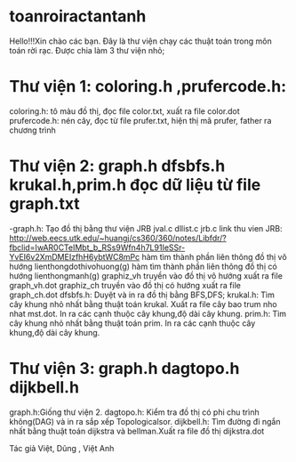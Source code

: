 # toanroiractantanh
Hello!!!Xin chào các bạn. Đây là thư viện chạy các thuật toán trong môn toán rời rạc.
Được chia làm 3 thư viện nhỏ;

# Thư viện 1: coloring.h ,prufercode.h:
  coloring.h: tô màu đồ thị, đọc file color.txt, xuất ra file color.dot
  prufercode.h: nén cây, đọc từ file prufer.txt, hiện thị mã prufer, father ra chương trình
# Thư viện 2: graph.h dfsbfs.h krukal.h,prim.h đọc dữ liệu từ file graph.txt
  -graph.h: Tạo đồ thị bằng thư viện JRB jval.c dllist.c jrb.c 
  link thu vien JRB: http://web.eecs.utk.edu/~huangj/cs360/360/notes/Libfdr/?fbclid=IwAR0CTeIMbt_b_RSs9Wfn4h7L91IeSSr-YvEI6v2XmDMEIzfhH6ybtWC8mPc
  hàm tìm thành phần liên thông đồ thị vô hướng lienthongdothivohuong(g)
  hàm tìm thành phần liên thông đồ thị có hướng lienthongmanh(g)
  graphiz_vh truyền vào đồ thị vô hướng xuất ra file graph_vh.dot
  graphiz_ch truyền vào đồ thị có hướng xuất ra file graph_ch.dot
  dfsbfs.h: Duyệt và in ra đồ thị bằng BFS,DFS;
  krukal.h: Tìm cây khung nhỏ nhất bằng thuật toán krukal. Xuất ra file cây bao trum nho nhat mst.dot. In ra các cạnh thuộc cây khung,độ dài cây khung.
  prim.h: Tìm cây khung nhỏ nhất bằng thuật toán prim. In ra các cạnh thuộc cây khung,độ dài cây khung.

# Thư viện 3: graph.h dagtopo.h dijkbell.h
  graph.h:Giống thư viện 2.
  dagtopo.h: Kiểm tra đồ thị có phi chu trình không(DAG) và in ra sắp xếp Topologicalsor.
  dijkbell.h: Tìm đường đi ngắn nhất bằng thuật toán dijkstra và bellman.Xuất ra file đồ thị dijkstra.dot

Tác giả Việt, Dũng , Việt Anh
               
              
               
